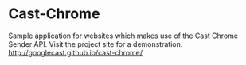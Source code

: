 Cast-Chrome
===========

Sample application for websites which makes use of the Cast Chrome Sender API. Visit the project site for a demonstration. 
http://googlecast.github.io/cast-chrome/
